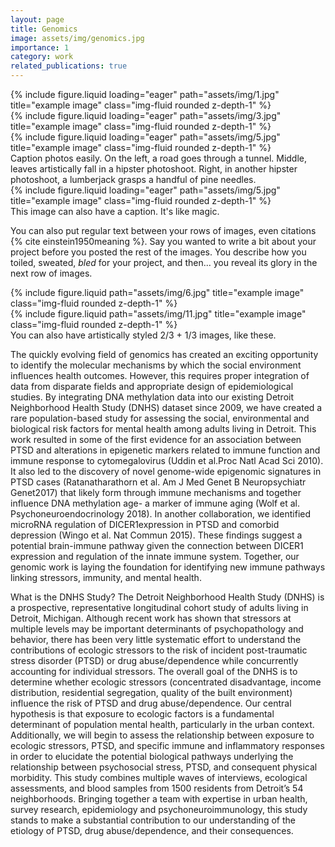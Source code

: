```yaml
---
layout: page
title: Genomics
image: assets/img/genomics.jpg
importance: 1
category: work
related_publications: true
---
```

<div class="row">
    <div class="col-sm mt-3 mt-md-0">
        {% include figure.liquid loading="eager" path="assets/img/1.jpg" title="example image" class="img-fluid rounded z-depth-1" %}
    </div>
    <div class="col-sm mt-3 mt-md-0">
        {% include figure.liquid loading="eager" path="assets/img/3.jpg" title="example image" class="img-fluid rounded z-depth-1" %}
    </div>
    <div class="col-sm mt-3 mt-md-0">
        {% include figure.liquid loading="eager" path="assets/img/5.jpg" title="example image" class="img-fluid rounded z-depth-1" %}
    </div>
</div>
<div class="caption">
    Caption photos easily. On the left, a road goes through a tunnel. Middle, leaves artistically fall in a hipster photoshoot. Right, in another hipster photoshoot, a lumberjack grasps a handful of pine needles.
</div>
<div class="row">
    <div class="col-sm mt-3 mt-md-0">
        {% include figure.liquid loading="eager" path="assets/img/5.jpg" title="example image" class="img-fluid rounded z-depth-1" %}
    </div>
</div>
<div class="caption">
    This image can also have a caption. It's like magic.
</div>

You can also put regular text between your rows of images, even citations {% cite einstein1950meaning %}.
Say you wanted to write a bit about your project before you posted the rest of the images.
You describe how you toiled, sweated, _bled_ for your project, and then... you reveal its glory in the next row of images.

<div class="row justify-content-sm-center">
    <div class="col-sm-8 mt-3 mt-md-0">
        {% include figure.liquid path="assets/img/6.jpg" title="example image" class="img-fluid rounded z-depth-1" %}
    </div>
    <div class="col-sm-4 mt-3 mt-md-0">
        {% include figure.liquid path="assets/img/11.jpg" title="example image" class="img-fluid rounded z-depth-1" %}
    </div>
</div>
<div class="caption">
    You can also have artistically styled 2/3 + 1/3 images, like these.
</div>

The quickly evolving field of genomics has created an exciting opportunity to identify the molecular mechanisms by which the social environment influences health outcomes.  However, this requires proper integration of data from disparate fields and appropriate design of epidemiological studies.  By integrating DNA methylation data into our existing Detroit Neighborhood Health Study (DNHS) dataset since 2009, we have created a rare population-based study for assessing the social, environmental and biological risk factors for mental health among adults living in Detroit.  This work resulted in some of the first evidence for an association between PTSD and alterations in epigenetic markers related to immune function and immune response to cytomegalovirus (Uddin et al.Proc Natl Acad Sci 2010).  It also led to the discovery of novel genome-wide epigenomic signatures in PTSD cases (Ratanatharathorn et al. Am J Med Genet B Neuropsychiatr Genet2017) that likely form through immune mechanisms and together influence DNA methylation age- a marker of immune aging (Wolf et al. Psychoneuroendocrinology 2018).  In another collaboration, we identified microRNA regulation of DICER1expression in PTSD and comorbid depression (Wingo et al. Nat Commun 2015).  These findings suggest a potential brain-immune pathway given the connection between DICER1 expression and regulation of the innate immune system. Together, our genomic work is laying the foundation for identifying new immune pathways linking stressors, immunity, and mental health.

What is the DNHS Study? The Detroit Neighborhood Health Study (DNHS) is a prospective, representative longitudinal cohort study of  adults living in Detroit, Michigan. Although recent work has shown that stressors at multiple levels may be important determinants of psychopathology and behavior, there has been very little systematic effort to understand the contributions of ecologic stressors to the risk of incident post-traumatic stress disorder (PTSD) or drug abuse/dependence while concurrently accounting for individual stressors. The overall goal of the DNHS is to determine whether ecologic stressors (concentrated disadvantage, income distribution, residential segregation, quality of the built environment) influence the risk of PTSD and drug abuse/dependence. Our central hypothesis is that exposure to ecologic factors is a fundamental determinant of population mental health, particularly in the urban context. Additionally, we will begin to assess the relationship between exposure to ecologic stressors, PTSD, and specific immune and inflammatory responses in order to elucidate the potential biological pathways underlying the relationship between psychosocial stress, PTSD, and consequent physical morbidity. This study combines multiple waves of interviews, ecological assessments, and blood samples from 1500 residents from Detroit’s 54 neighborhoods. Bringing together a team with expertise in urban health, survey research, epidemiology and psychoneuroimmunology, this study stands to make a substantial contribution to our understanding of the etiology of PTSD, drug abuse/dependence, and their consequences.


